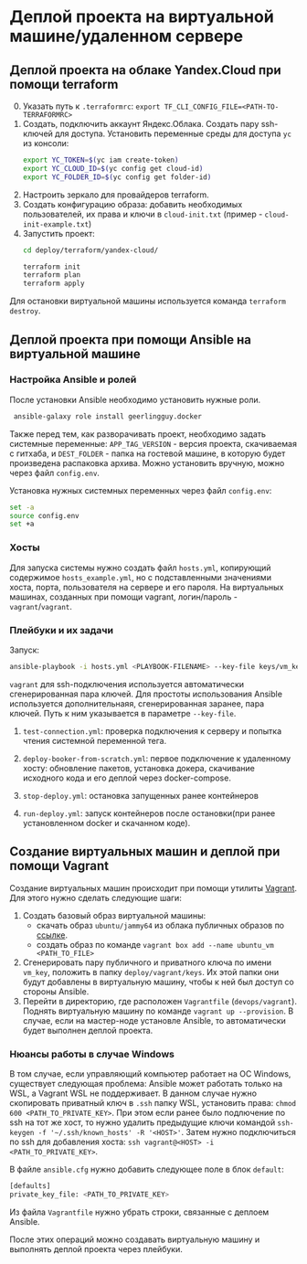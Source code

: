 # Деплой проекта на виртуальной машине/удаленном сервере

## Деплой проекта на облаке Yandex.Cloud при помощи terraform
0. Указать путь к `.terraformrc`: `export TF_CLI_CONFIG_FILE=<PATH-TO-TERRAFORMRC>`
1. Создать, подключить аккаунт Яндекс.Облака. Создать пару ssh-ключей для доступа. Установить переменные среды для доступа `yc` из консоли:
    ```bash
    export YC_TOKEN=$(yc iam create-token)
    export YC_CLOUD_ID=$(yc config get cloud-id)
    export YC_FOLDER_ID=$(yc config get folder-id)
    ```
2. Настроить зеркало для провайдеров terraform.
3. Создать конфигурацию образа: добавить необходимых пользователей, их права и ключи в `cloud-init.txt` (пример - `cloud-init-example.txt`)
4. Запустить проект:
    ```bash
    cd deploy/terraform/yandex-cloud/

    terraform init
    terraform plan
    terraform apply
    ```

Для остановки виртуальной машины используется команда `terraform destroy`.


## Деплой проекта при помощи Ansible на виртуальной машине
### Настройка Ansible и ролей
После установки Ansible необходимо установить нужные роли.
```bash
 ansible-galaxy role install geerlingguy.docker
```

Также перед тем, как разворачивать проект, необходимо задать системные переменные: `APP_TAG_VERSION` - версия проекта, скачиваемая с гитхаба, и `DEST_FOLDER` - папка на гостевой машине, в которую будет произведена распаковка архива. Можно установить вручную, можно через файл `config.env`.

Установка нужных системных переменных через файл `config.env`:
```bash
set -a
source config.env
set +a
```

### Хосты
Для запуска системы нужно создать файл `hosts.yml`, копирующий содержимое `hosts_example.yml`, но с подставленными значениями хоста, порта, пользователя на сервере и его пароля. На виртуальных машинах, созданных при помощи vagrant, логин/пароль - `vagrant`/`vagrant`.

### Плейбуки и их задачи
Запуск:
```bash
ansible-playbook -i hosts.yml <PLAYBOOK-FILENAME> --key-file keys/vm_key
```
`vagrant` для ssh-подключения используется автоматически сгенерированная пара ключей. Для простоты использования Ansible используется дополнительнаяя, сгенерированная заранее, пара ключей. Путь к ним указывается в параметре `--key-file`.

1. `test-connection.yml`: проверка подключения к серверу и попытка чтения системной переменной тега.

2. `deploy-booker-from-scratch.yml`: первое подключение к удаленному хосту: обновление пакетов, установка докера, скачивание исходного кода и его деплой через docker-compose.

3. `stop-deploy.yml`: остановка запущенных ранее контейнеров

4. `run-deploy.yml`: запуск контейнеров после остановки(при ранее установленном docker и скачанном коде).



## Создание виртуальных машин и деплой при помощи Vagrant
Создание виртуальных машин происходит при помощи утилиты [Vagrant](https://www.vagrantup.com/). Для этого нужно сделать следующие шаги:
1. Создать базовый образ виртуальной машины:
    * cкачать образ `ubuntu/jammy64` из облака публичных образов по [ссылке](https://portal.cloud.hashicorp.com/vagrant/discover).
    * создать образ по команде `vagrant box add --name ubuntu_vm <PATH_TO_FILE>`
2. Сгенерировать пару публичного и приватного ключа по имени `vm_key`, положить в папку `deploy/vagrant/keys`. Их этой папки они будут добавлены в виртуальную машину, чтобы к ней был доступ со стороны Ansible.
3. Перейти в директорию, где расположен `Vagrantfile` (`devops/vagrant`). Поднять виртуальную машину по команде `vagrant up --provision`. В случае, если на мастер-ноде установле Ansible, то автоматически будет выполнен деплой проекта.

### Нюансы работы в случае Windows
В том случае, если управляющий компьютер работает на ОС Windows, существует следующая проблема: Ansible может работать только на WSL, а Vagrant WSL не поддерживает. В данном случае нужно скопировать приватный ключ в `.ssh` папку WSL, установить права: `chmod 600 <PATH_TO_PRIVATE_KEY>`. При этом если ранее было подлючение по ssh на тот же хост, то нужно удалить предыдущие ключи командой  `ssh-keygen -f '~/.ssh/known_hosts' -R '<HOST>'`. Затем нужно подключиться по ssh для добавления хоста: `ssh vagrant@<HOST> -i <PATH_TO_PRIVATE_KEY>`.

В файле `ansible.cfg` нужно добавить следующее поле в блок `default`:
```bash
[defaults]
private_key_file: <PATH_TO_PRIVATE_KEY>
```

Из файла `Vagrantfile` нужно убрать строки, связанные с деплоем Ansible.

После этих операций можно создавать виртуальную машину и выполнять деплой проекта через плейбуки.
